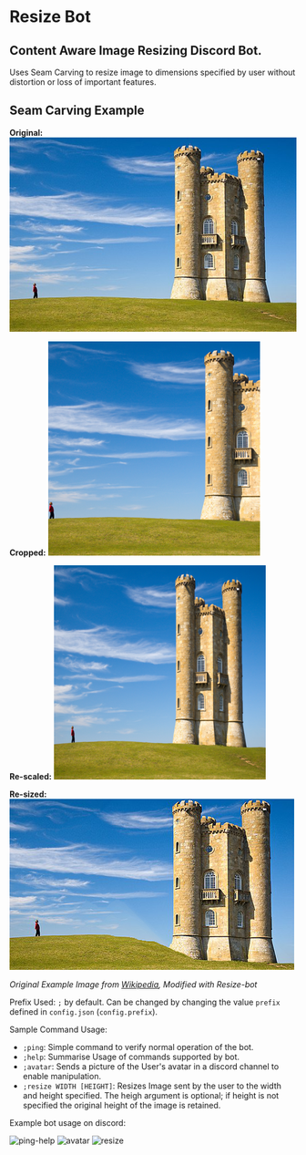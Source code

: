 ﻿# Resize Bot
Content Aware Image Resizing Discord Bot.
----------------
Uses Seam Carving to resize image to dimensions specified by user without distortion or loss of important features.

Seam Carving Example
-----------------------------
**Original:** ![original](test_images/castle_548x371.jpeg)

**Cropped:**
![cropped](test_images/castle_cropped.png)

**Re-scaled:**
![re-scaled](test_images/castle_scaled.png)

**Re-sized:**
![resized](test_images/castle_resized.png)

*Original Example Image from [Wikipedia](https://en.wikipedia.org/wiki/Seam_carving), Modified with Resize-bot*

Prefix Used: `;` by default. Can be changed by changing the value `prefix` defined in `config.json` (`config.prefix`).

Sample Command Usage:

 - `;ping`: Simple command to verify normal operation of the bot.
 - `;help`: Summarise Usage of commands supported by bot. 
 - `;avatar`: Sends a picture of the User's avatar in a discord channel to enable manipulation.
 - `;resize WIDTH [HEIGHT]`: Resizes Image sent by the user to the width and height specified. The heigh argument is optional; if height is not specified the original height of the image is retained.
 
Example bot usage on discord:

![ping-help](usage_examples/example_1)
![avatar](usage_examples/example_2)
![resize](usage_examples/example_3)
